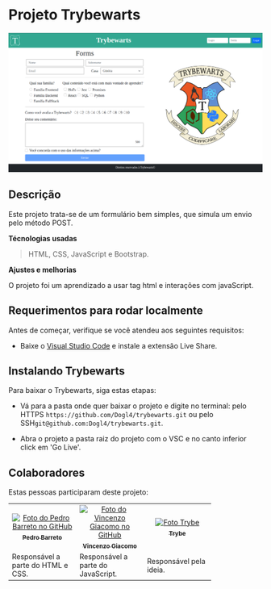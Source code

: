 # Projeto Trybewarts

<img src="pagina-principal.png" alt="Print da página inicial deste projeto rodando">

## Descrição

Este projeto trata-se de um formulário bem simples, que simula um envio pelo método POST.

**Técnologias usadas**

> HTML, CSS, JavaScript e Bootstrap.

**Ajustes e melhorias**

O projeto foi um aprendizado a usar tag html e interações com javaScript.

## Requerimentos para rodar localmente

Antes de começar, verifique se você atendeu aos seguintes requisitos:

- Baixe o [Visual Studio Code](https://code.visualstudio.com/Download) e instale a extensão Live Share.

## Instalando Trybewarts

Para baixar o Trybewarts, siga estas etapas:

- Vá para a pasta onde quer baixar o projeto e digite no terminal: pelo HTTPS `https://github.com/Dogl4/trybewarts.git` ou pelo SSH`git@github.com:Dogl4/trybewarts.git`.

- Abra o projeto a pasta raiz do projeto com o VSC e no canto inferior click em 'Go Live'.

## Colaboradores

Estas pessoas participaram deste projeto:

<table>
  <tr  style="width:120px">
    <td align="center">
      <a target=”_blank” href="https://github.com/Dogl4">
        <img src="https://avatars.githubusercontent.com/u/85720722?s=400&u=c260de98c1eee20df67d72857c3bcc8682fed68a&v=4" width="80px;" alt="Foto do Pedro Barreto no GitHub"/><br>
        <sub>
          <b>Pedro Barreto</b>
        </sub>
      </a>
    </td>
    <td align="center">
      <a target=”_blank” href="https://github.com/Vincenzofdg">
        <img src="https://avatars.githubusercontent.com/u/79121466?v=4" width="80px;" alt="Foto do Vincenzo Giacomo no GitHub"/><br>
        <sub>
          <b>Vincenzo Giacomo</b>
        </sub>
      </a>
    </td>
    <td align="center">
      <a target=”_blank” href="https://github.com/betrybe">
        <img src="https://avatars.githubusercontent.com/u/55410300?s=200&v=4" width="80px;" alt="Foto Trybe"/><br>
        <sub>
          <b>Trybe</b>
        </sub>
      </a>
    </td>
  </tr>
  <td width="120px">
    Responsável a parte do HTML e CSS.
  </td>

  <td width="120px">
    Responsável a parte do JavaScript.
  </td>

  <td width="120px">
    Responsável pela ideia.
  </td>
  </th>
</table>
